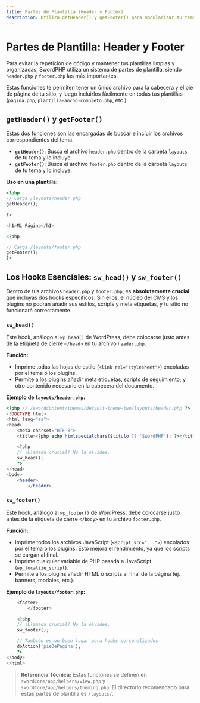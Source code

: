 ```yaml
---
title: Partes de Plantilla (Header y Footer)
description: Utiliza getHeader() y getFooter() para modularizar tu tema y entiende la importancia de los hooks sw_head() y sw_footer().
---
```


# Partes de Plantilla: Header y Footer

Para evitar la repetición de código y mantener tus plantillas limpias y organizadas, SwordPHP utiliza un sistema de partes de plantilla, siendo `header.php` y `footer.php` las más importantes.

Estas funciones te permiten tener un único archivo para la cabecera y el pie de página de tu sitio, y luego incluirlos fácilmente en todas tus plantillas (`pagina.php`, `plantilla-ancho-completo.php`, etc.).

## `getHeader()` y `getFooter()`

Estas dos funciones son las encargadas de buscar e incluir los archivos correspondientes del tema.

-   **`getHeader()`**: Busca el archivo `header.php` dentro de la carpeta `layouts` de tu tema y lo incluye.
-   **`getFooter()`**: Busca el archivo `footer.php` dentro de la carpeta `layouts` de tu tema y lo incluye.

**Uso en una plantilla:**

```php
<?php
// Carga /layouts/header.php
getHeader();

?>

<h1>Mi Página</h1>

<?php

// Carga /layouts/footer.php
getFooter();
?>
```

## Los Hooks Esenciales: `sw_head()` y `sw_footer()`

Dentro de tus archivos `header.php` y `footer.php`, es **absolutamente crucial** que incluyas dos hooks específicos. Sin ellos, el núcleo del CMS y los plugins no podrán añadir sus estilos, scripts y meta etiquetas, y tu sitio no funcionará correctamente.

### `sw_head()`

Este hook, análogo al `wp_head()` de WordPress, debe colocarse justo antes de la etiqueta de cierre `</head>` en tu archivo `header.php`.

**Función:**

-   Imprime todas las hojas de estilo (`<link rel="stylesheet">`) encoladas por el tema o los plugins.
-   Permite a los plugins añadir meta etiquetas, scripts de seguimiento, y otro contenido necesario en la cabecera del documento.

**Ejemplo de `layouts/header.php`:**

```php
<?php // /swordContent/themes/default-theme-two/layouts/header.php ?>
<!DOCTYPE html>
<html lang="es">
<head>
    <meta charset="UTF-8">
    <title><?php echo htmlspecialchars($titulo ?? 'SwordPHP'); ?></title>

    <?php
    // ¡Llamada crucial! No la olvides.
    sw_head();
    ?>
</head>
<body>
    <header>
        </header>
```

### `sw_footer()`

Este hook, análogo al `wp_footer()` de WordPress, debe colocarse justo antes de la etiqueta de cierre `</body>` en tu archivo `footer.php`.

**Función:**

-   Imprime todos los archivos JavaScript (`<script src="...">`) encolados por el tema o los plugins. Esto mejora el rendimiento, ya que los scripts se cargan al final.
-   Imprime cualquier variable de PHP pasada a JavaScript (`wp_localize_script`).
-   Permite a los plugins añadir HTML o scripts al final de la página (ej. banners, modales, etc.).

**Ejemplo de `layouts/footer.php`:**

```php
    <footer>
        </footer>

    <?php
    // ¡Llamada crucial! No la olvides.
    sw_footer();

    // También es un buen lugar para hooks personalizados
    doAction('pieDePagina');
    ?>
</body>
</html>
```

> **Referencia Técnica:** Estas funciones se definen en `swordCore/app/helpers/view.php` y `swordCore/app/helpers/theming.php`. El directorio recomendado para estas partes de plantilla es `/layouts/`.

